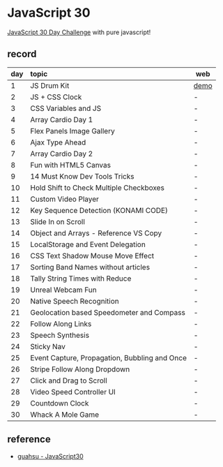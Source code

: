 ﻿# JavaScript 30

[JavaScript 30 Day Challenge](https://JavaScript30.com) with pure javascript!

## record

| day | topic                                         | web                                                                    |
| --- | :-------------------------------------------- | ---------------------------------------------------------------------- |
| 1   | JS Drum Kit                                   | [demo](https://vii120.github.io/js30/01%20-%20JavaScript%20Drum%20Kit) |
| 2   | JS + CSS Clock                                | -                                                                      |
| 3   | CSS Variables and JS                          | -                                                                      |
| 4   | Array Cardio Day 1                            | -                                                                      |
| 5   | Flex Panels Image Gallery                     | -                                                                      |
| 6   | Ajax Type Ahead                               | -                                                                      |
| 7   | Array Cardio Day 2                            | -                                                                      |
| 8   | Fun with HTML5 Canvas                         | -                                                                      |
| 9   | 14 Must Know Dev Tools Tricks                 | -                                                                      |
| 10  | Hold Shift to Check Multiple Checkboxes       | -                                                                      |
| 11  | Custom Video Player                           | -                                                                      |
| 12  | Key Sequence Detection (KONAMI CODE)          | -                                                                      |
| 13  | Slide In on Scroll                            | -                                                                      |
| 14  | Object and Arrays - Reference VS Copy         | -                                                                      |
| 15  | LocalStorage and Event Delegation             | -                                                                      |
| 16  | CSS Text Shadow Mouse Move Effect             | -                                                                      |
| 17  | Sorting Band Names without articles           | -                                                                      |
| 18  | Tally String Times with Reduce                | -                                                                      |
| 19  | Unreal Webcam Fun                             | -                                                                      |
| 20  | Native Speech Recognition                     | -                                                                      |
| 21  | Geolocation based Speedometer and Compass     | -                                                                      |
| 22  | Follow Along Links                            | -                                                                      |
| 23  | Speech Synthesis                              | -                                                                      |
| 24  | Sticky Nav                                    | -                                                                      |
| 25  | Event Capture, Propagation, Bubbling and Once | -                                                                      |
| 26  | Stripe Follow Along Dropdown                  | -                                                                      |
| 27  | Click and Drag to Scroll                      | -                                                                      |
| 28  | Video Speed Controller UI                     | -                                                                      |
| 29  | Countdown Clock                               | -                                                                      |
| 30  | Whack A Mole Game                             | -                                                                      |

## reference

- [guahsu - JavaScript30](https://github.com/guahsu/JavaScript30)
